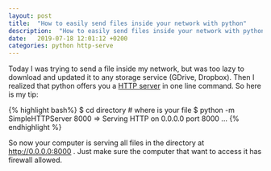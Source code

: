 ```yaml
---
layout: post
title:  "How to easily send files inside your network with python"
description:  "How to easily send files inside your network with python"
date:   2019-07-18 12:01:12 +0200
categories: python http-serve
---
```

Today I was trying to send a file inside my network, but was too lazy to download and updated it to any storage service (GDrive, Dropbox). Then I realized that python offers you a [HTTP server][http] in one line command. So here is my tip:

{% highlight bash%}
$ cd directory # where is your file
$ python -m SimpleHTTPServer 8000
=> Serving HTTP on 0.0.0.0 port 8000 ...
{% endhighlight %}

So now your computer is serving all files in the directory at http://0.0.0.0:8000 . Just make sure the computer that want to access it has firewall allowed.

[http]: https://docs.python.org/2/library/simplehttpserver.html

